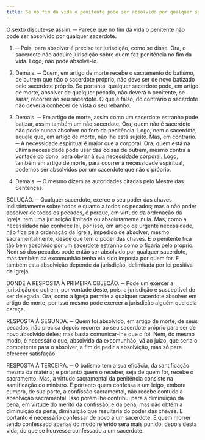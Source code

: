 ```yaml
---
title: Se no fim da vida o penitente pode ser absolvido por qualquer sacerdote
---
```


O sexto discute-se assim. ─ Parece que no fim da vida o penitente não pode ser absolvido por qualquer sacerdote.  

1. ─ Pois, para absolver é preciso ter jurisdição, como se disse. Ora, o sacerdote não adquire jurisdição sobre quem faz penitência no fim da vida. Logo, não pode absolvê-lo.  

2. Demais. ─ Quem, em artigo de morte recebe o sacramento do batismo, de outrem que não o sacerdote próprio, não deve ser de novo batizado pelo sacerdote próprio. Se portanto, qualquer sacerdote pode, em artigo de morte, absolver de qualquer pecado, não deverá o penitente, se sarar, recorrer ao seu sacerdote. O que é falso, do contrário o sacerdote não deveria conhecer de vista o seu rebanho.  

3. Demais. ─ Em artigo de morte, assim como um sacerdote estranho pode batizar, assim também um não sacerdote. Ora, quem não é sacerdote não pode nunca absolver no foro da penitência. Logo, nem o sacerdote, aquele que, em artigo de morte, não lhe está sujeito.  Mas, em contrário. ─ A necessidade espiritual é maior que a corporal. Ora, quem está na última necessidade pode usar das coisas de outrem, mesmo contra a vontade do dono, para obviar à sua necessidade corporal. Logo, também em artigo de morte, para ocorrer à necessidade espiritual, podemos ser absolvidos por um sacerdote que não o próprio.  

2. Demais. ─ O mesmo dizem as autoridades citadas pelo Mestre das Sentenças.  

SOLUÇÃO. ─ Qualquer sacerdote, exerce o seu poder das chaves indistintamente sobre todos e quanto a todos os pecados; mas o não poder absolver de todos os pecados, é porque, em virtude da ordenação da Igreja, tem uma jurisdição limitada ou absolutamente nula. Mas, como a necessidade não conhece lei, por isso, em artigo de urgente necessidade, não fica pela ordenação da Igreja, impedido de absolver, mesmo sacramentalmente, desde que tem o poder das chaves. E o penitente fica tão bem absolvido por um sacerdote estranho como o ficaria pelo próprio. Nem só dos pecados pode então ser absolvido por qualquer sacerdote, mas também da excomunhão tenha ela sido imposta por quem for. E também esta absolvição depende da jurisdição, delimitada por lei positiva da Igreja.  

DONDE A RESPOSTA À PRIMEIRA OBJEÇÃO. ─ Pode um exercer a jurisdição de outrem, por vontade deste, pois, a jurisdição é susceptível de ser delegada. Ora, como a Igreja permite a qualquer sacerdote absolver em artigo de morte, por isso mesmo pode exercer a jurisdição alguém que dela careça.  

RESPOSTA À SEGUNDA. ─ Quem foi absolvido, em artigo de morte, de seus pecados, não precisa depois recorrer ao seu sacerdote próprio para ser de novo absolvido deles; mas basta comunicar-lhe que o foi. Nem, do mesmo modo, é necessário que, absolvido da excomunhão, vá ao juízo, que seria o competente para o absolver, a fim de pedir a absolvição, mas só para oferecer satisfação.  

RESPOSTA À TERCEIRA. ─ O batismo tem a sua eficácia, da santificação mesma da matéria; e portanto quem o receber, seja de quem for, recebe o sacramento. Mas, a virtude sacramental da penitência consiste na santificação do ministro. E portanto quem confessa a um leigo, embora cumpra, de sua parte, a confissão sacramental, não recebe contudo a absolvição sacramental. Isso porém lhe contribui para a diminuição da pena, em virtude do mérito da confissão, e da pena; mas não obtém a diminuição da pena, diminuição que resultaria do poder das chaves. E portanto é necessário confessar de novo a um sacerdote. E quem morrer tendo confessado apenas do modo referido será mais punido, depois desta vida, do que se houvesse confessado a um sacerdote.